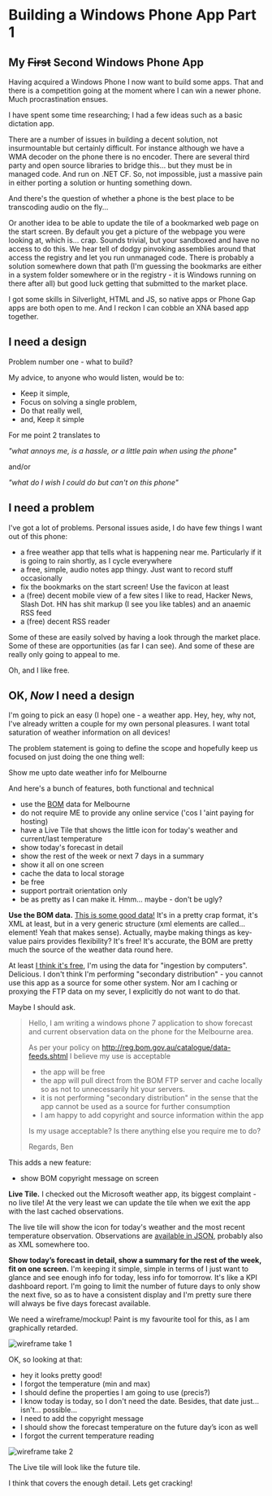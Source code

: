 # Building a Windows Phone App Part 1 #
## My <del>First</del> Second Windows Phone App ##

Having acquired a Windows Phone I now want to build some apps.  That and there is a competition going at the moment where I can win a newer phone.  Much procrastination ensues.

I have spent some time researching; I had a few ideas such as a basic dictation app.

There are a number of issues in building a decent solution, not insurmountable but certainly difficult. For instance although we have a WMA decoder on the phone there is no encoder.  There are several third party and open source libraries to bridge this... but they must be in managed code. And run on .NET CF. So, not impossible, just a massive pain in either porting a solution or hunting something down.  

And there's the question of whether a phone is the best place to be transcoding audio on the fly...

Or another idea to be able to update the tile of a bookmarked web page on the start screen. By default you get a picture of the webpage you were looking at, which is... crap.  Sounds trivial, but your sandboxed and have no access to do this.  We hear tell of dodgy pinvoking assemblies around that access the registry and let you run unmanaged code.  There is probably a solution somewhere down that path (I'm guessing the bookmarks are either in a system folder somewhere or in the registry - it is Windows running on there after all) but good luck getting that submitted to the market place.

I got some skills in Silverlight, HTML and JS, so native apps or Phone Gap apps are both open to me.  And I reckon I can cobble an XNA based app together.

## I need a design ##

Problem number one - what to build?

My advice, to anyone who would listen, would be to:

 - Keep it simple,
 - Focus on solving a single problem,
 - Do that really well,
 - and, Keep it simple

For me point 2 translates to 

*"what annoys me, is a hassle, or a little pain when using the phone"*

and/or 

*"what do I wish I could do but can't on this phone"*

## I need a problem ##

I've got a lot of problems.  Personal issues aside, I do have few things I want out of this phone:

 - a free weather app that tells what is happening near me.  Particularly if it is going to rain shortly, as I cycle everywhere
 - a free, simple, audio notes app thingy.  Just want to record stuff occasionally
 - fix the bookmarks on the start screen! Use the favicon at least
 - a (free) decent mobile view of a few sites I like to read, Hacker News, Slash Dot. HN has shit markup (I see you like tables) and an anaemic RSS feed
 - a (free) decent RSS reader

Some of these are easily solved by having a look through the market place.  Some of these are opportunities (as far I can see).  And some of these are really only going to appeal to me.

Oh, and I like free.

## OK, *Now* I need a design ##

I'm going to pick an easy (I hope) one - a weather app.  Hey, hey, why not, I've already written a couple for my own personal pleasures.  I want total saturation of weather information on all devices!

The problem statement is going to define the scope and hopefully keep us focused on just doing the one thing well:

Show me upto date weather info for Melbourne

And here's a bunch of features, both functional and technical

 - use the [BOM](http://www.bom.gov.au/vic/forecasts/melbourne.shtml) data for Melbourne
 - do not require ME to provide any online service ('cos I 'aint paying for hosting)
 - have a Live Tile that shows the little icon for today's weather and current/last temperature
 - show today's forecast in detail
 - show the rest of the week or next 7 days in a summary
 - show it all on one screen
 - cache the data to local storage
 - be free
 - support portrait orientation only
 - be as pretty as I can make it.  Hmm... maybe - don't be ugly?

**Use the BOM data.**  [This is some good data!](ftp://ftp.bom.gov.au/anon/gen/fwo/IDV10450.xml) It's in a pretty crap format, it's XML at least, but in a very generic structure (xml elements are called... element! Yeah that makes sense).  Actually, maybe making things as key-value pairs provides flexibility? It's free!  It's accurate, the BOM are pretty much the source of the weather data round here.

At least [I think it's free](http://reg.bom.gov.au/catalogue/data-feeds.shtml), I'm using the data for "ingestion by computers". Delicious.  I don't think I'm performing "secondary distribution" - you  cannot use this app as a source for some other system. Nor am I caching or proxying the FTP data on my sever, I explicitly do not want to do that. 

Maybe I should ask.

> Hello, I am writing a windows phone 7 application to show forecast and current observation data on the phone for the Melbourne area.
> 
> As per your policy on http://reg.bom.gov.au/catalogue/data-feeds.shtml I believe my use is acceptable
> - the app will be free
> - the app will pull direct from the BOM FTP server and cache locally so as not to unnecessarily hit your servers.
> - it is not performing "secondary distribution" in the sense that the app cannot be used as a source for further consumption
> - I am happy to add copyright and source information within the app
> 
> Is my usage acceptable?  Is there anything else you require me to do?
> 
> Regards,
> Ben

This adds a new feature:

 - show BOM copyright message on screen

**Live Tile.**  I checked out the Microsoft weather app, its biggest complaint - no live tile!  At the very least we can update the tile when we exit the app with the last cached observations.

The live tile will show the icon for today's weather and the most recent temperature observation.  Observations are [available in JSON](http://www.bom.gov.au/fwo/IDV60901/IDV60901.94868.json), probably also as XML somewhere too.

**Show today’s forecast in detail, show a summary for the rest of the week, fit on one screen.**  I'm keeping it simple, simple in terms of I just want to glance and see enough info for today, less info for tomorrow. It's like a KPI dashboard report.  I'm going to limit the number of future days to only show the next five, so as to have a consistent display and I'm pretty sure there will always be five days forecast available.

We need a wireframe/mockup!  Paint is my favourite tool for this, as I am graphically retarded.

![wireframe take 1](http://benmcevoy.com.au/blog/get/winmopho/weather-wireframe.png)

OK, so looking at that:

 - hey it looks pretty good!
 - I forgot the temperature (min and max)
 - I should define the properties I am going to use (precis?)
 - I know today is today, so I don't need the date.  Besides, that date just... isn't... possible...
 - I need to add the copyright message
 - I should show the forecast temperature on the future day’s icon as well
 - I forgot the current temperature reading

![wireframe take 2](http://benmcevoy.com.au/benmcevoy/blog/get/winmopho/weather-wireframe-2.png)

The Live tile will look like the future tile.

I think that covers the enough detail.  Lets get cracking!